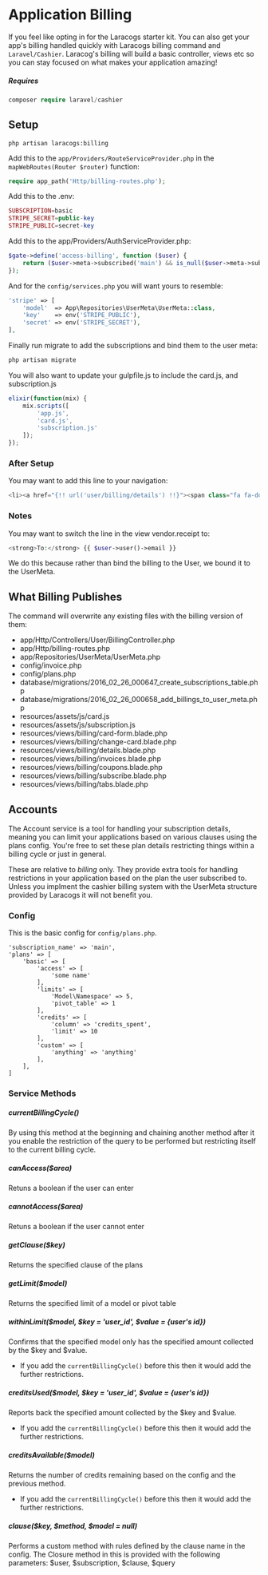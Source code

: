 # Application Billing

If you feel like opting in for the Laracogs starter kit. You can also get your app's billing handled quickly with Laracogs billing command and `Laravel/Cashier`. Laracog's billing will build a basic controller, views etc so you can stay focused on what makes your application amazing!

##### Requires
```php
composer require laravel/cashier
```

## Setup
```
php artisan laracogs:billing
```

Add this to the `app/Providers/RouteServiceProvider.php` in the `mapWebRoutes(Router $router)` function:
```php
require app_path('Http/billing-routes.php');
```

Add this to the .env:
```php
SUBSCRIPTION=basic
STRIPE_SECRET=public-key
STRIPE_PUBLIC=secret-key
```

Add this to the app/Providers/AuthServiceProvider.php:
```php
$gate->define('access-billing', function ($user) {
    return ($user->meta->subscribed('main') && is_null($user->meta->subscription('main')->endDate));
});
```

And for the `config/services.php` you will want yours to resemble:
```php
'stripe' => [
    'model'  => App\Repositories\UserMeta\UserMeta::class,
    'key'    => env('STRIPE_PUBLIC'),
    'secret' => env('STRIPE_SECRET'),
],
```

Finally run migrate to add the subscriptions and bind them to the user meta:
```php
php artisan migrate
```

You will also want to update your gulpfile.js to include the card.js, and subscription.js
```js
elixir(function(mix) {
    mix.scripts([
        'app.js',
        'card.js',
        'subscription.js'
    ]);
});
```

### After Setup
You may want to add this line to your navigation:

```php
<li><a href="{!! url('user/billing/details') !!}"><span class="fa fa-dollar"></span> Billing</a></li>
```

### Notes
You may want to switch the line in the view vendor.receipt to:

```php
<strong>To:</strong> {{ $user->user()->email }}
```

We do this because rather than bind the billing to the User, we bound it to the UserMeta.

## What Billing Publishes

The command will overwrite any existing files with the billing version of them:

* app/Http/Controllers/User/BillingController.php
* app/Http/billing-routes.php
* app/Repositories/UserMeta/UserMeta.php
* config/invoice.php
* config/plans.php
* database/migrations/2016_02_26_000647_create_subscriptions_table.php
* database/migrations/2016_02_26_000658_add_billings_to_user_meta.php
* resources/assets/js/card.js
* resources/assets/js/subscription.js
* resources/views/billing/card-form.blade.php
* resources/views/billing/change-card.blade.php
* resources/views/billing/details.blade.php
* resources/views/billing/invoices.blade.php
* resources/views/billing/coupons.blade.php
* resources/views/billing/subscribe.blade.php
* resources/views/billing/tabs.blade.php

## Accounts

The Account service is a tool for handling your subscription details, meaning you can limit your applications based on various clauses using the plans config. You're free to set these plan details restricting things within a billing cycle or just in general.

These are relative to *billing* only. They provide extra tools for handling restrictions in your application based on the plan the user subscribed to. Unless you implment the cashier billing system with the UserMeta structure provided by Laracogs it will not benefit you.

### Config
This is the basic config for `config/plans.php`.

```
'subscription_name' => 'main',
'plans' => [
    'basic' => [
        'access' => [
            'some name'
        ],
        'limits' => [
            'Model\Namespace' => 5,
            'pivot_table' => 1
        ],
        'credits' => [
            'column' => 'credits_spent',
            'limit' => 10
        ],
        'custom' => [
            'anything' => 'anything'
        ],
    ],
]
```

### Service Methods

##### currentBillingCycle()
By using this method at the beginning and chaining another method after it you enable the restriction of the query to be performed but restricting itself to the current billing cycle.

##### canAccess($area)
Retuns a boolean if the user can enter

##### cannotAccess($area)
Retuns a boolean if the user cannot enter

##### getClause($key)
Returns the specified clause of the plans

##### getLimit($model)
Returns the specified limit of a model or pivot table

##### withinLimit($model, $key = 'user_id', $value = {user's id})
Confirms that the specified model only has the specified amount collected by the $key and $value.
* If you add the `currentBillingCycle()` before this then it would add the further restrictions.

##### creditsUsed($model, $key = 'user_id', $value = {user's id})
Reports back the specified amount collected by the $key and $value.
* If you add the `currentBillingCycle()` before this then it would add the further restrictions.

##### creditsAvailable($model)
Returns the number of credits remaining based on the config and the previous method.
* If you add the `currentBillingCycle()` before this then it would add the further restrictions.

##### clause($key, $method, $model = null)
Performs a custom method with rules defined by the clause name in the config. The Closure method in this is provided with the following parameters: $user, $subscription, $clause, $query


<script>
  (function(i,s,o,g,r,a,m){i['GoogleAnalyticsObject']=r;i[r]=i[r]||function(){
  (i[r].q=i[r].q||[]).push(arguments)},i[r].l=1*new Date();a=s.createElement(o),
  m=s.getElementsByTagName(o)[0];a.async=1;a.src=g;m.parentNode.insertBefore(a,m)
  })(window,document,'script','//www.google-analytics.com/analytics.js','ga');

  ga('create', 'UA-39444410-8', 'auto');
  ga('send', 'pageview');

</script>
